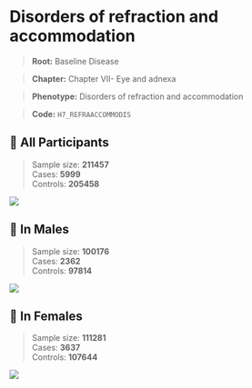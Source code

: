 # Disorders of refraction and accommodation

> **Root:** Baseline Disease  

> **Chapter:** Chapter VII- Eye and adnexa  

> **Phenotype:** Disorders of refraction and accommodation  

> **Code:** `H7_REFRAACCOMMODIS`

## 🧪 All Participants  
> Sample size: **211457**  
> Cases: **5999**  
> Controls: **205458**
<img src="/Disease/Figures/ALL/Incidence/H7_REFRAACCOMMODIS.png"/>
<CsvTable src="/Disease/Data/ALL/Incidence/COX_H7_REFRAACCOMMODIS.csv" label="🔍 View full results" />

## 👨 In Males  
> Sample size: **100176**  
> Cases: **2362**  
> Controls: **97814**
<img src="/Disease/Figures/Male/Incidence/H7_REFRAACCOMMODIS.png"/>
<CsvTable src="/Disease/Data/Male/Incidence/COX_H7_REFRAACCOMMODIS.csv" label="🔍 View full results" />

## 👩 In Females  
> Sample size: **111281**  
> Cases: **3637**  
> Controls: **107644**
<img src="/Disease/Figures/Female/Incidence/H7_REFRAACCOMMODIS.png"/>
<CsvTable src="/Disease/Data/Female/Incidence/COX_H7_REFRAACCOMMODIS.csv" label="🔍 View full results" />
